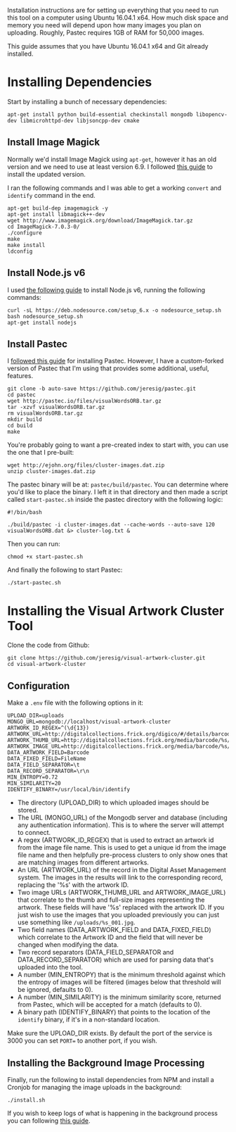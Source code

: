 Installation instructions are for setting up everything that you need to run this tool on a computer using Ubuntu 16.04.1 x64. How much disk space and memory you need will depend upon how many images you plan on uploading. Roughly, Pastec requires 1GB of RAM for 50,000 images.

This guide assumes that you have Ubuntu 16.04.1 x64 and Git already installed.

# Installing Dependencies

Start by installing a bunch of necessary dependencies:

```
apt-get install python build-essential checkinstall mongodb libopencv-dev libmicrohttpd-dev libjsoncpp-dev cmake
```

## Install Image Magick

Normally we'd install Image Magick using `apt-get`, however it has an old version and we need to use at least version 6.9. I followed [this guide](https://www.imagemagick.org/discourse-server/viewtopic.php?t=29006) to install the updated version.

I ran the following commands and I was able to get a working `convert` and `identify` command in the end.

```
apt-get build-dep imagemagick -y
apt-get install libmagick++-dev
wget http://www.imagemagick.org/download/ImageMagick.tar.gz
cd ImageMagick-7.0.3-0/
./configure
make
make install
ldconfig
```

## Install Node.js v6

I used [the following guide](https://www.digitalocean.com/community/tutorials/how-to-install-node-js-on-ubuntu-16-04) to install Node.js v6, running the following commands:

```
curl -sL https://deb.nodesource.com/setup_6.x -o nodesource_setup.sh
bash nodesource_setup.sh
apt-get install nodejs
```

## Install Pastec

I [followed this guide](http://pastec.io/doc/oss/) for installing Pastec. However, I have a custom-forked version of Pastec that I'm using that provides some additional, useful, features.

```
git clone -b auto-save https://github.com/jeresig/pastec.git
cd pastec
wget http://pastec.io/files/visualWordsORB.tar.gz
tar -xzvf visualWordsORB.tar.gz
rm visualWordsORB.tar.gz
mkdir build
cd build
make
```

You're probably going to want a pre-created index to start with, you can use the one that I pre-built:

```
wget http://ejohn.org/files/cluster-images.dat.zip
unzip cluster-images.dat.zip
```

The pastec binary will be at: `pastec/build/pastec`. You can determine where you'd like to place the binary. I left it in that directory and then made a script called `start-pastec.sh` inside the pastec directory with the following logic:

```
#!/bin/bash

./build/pastec -i cluster-images.dat --cache-words --auto-save 120 visualWordsORB.dat &> cluster-log.txt &
```

Then you can run:

```
chmod +x start-pastec.sh
```

And finally the following to start Pastec:

```
./start-pastec.sh
```

# Installing the Visual Artwork Cluster Tool

Clone the code from Github:

```
git clone https://github.com/jeresig/visual-artwork-cluster.git
cd visual-artwork-cluster
```

## Configuration

Make a `.env` file with the following options in it:

```
UPLOAD_DIR=uploads
MONGO_URL=mongodb://localhost/visual-artwork-cluster
ARTWORK_ID_REGEX=^(\d{13})
ARTWORK_URL=http://digitalcollections.frick.org/digico/#/details/barcode/%s
ARTWORK_THUMB_URL=http://digitalcollections.frick.org/media/barcode/%s/thumb
ARTWORK_IMAGE_URL=http://digitalcollections.frick.org/media/barcode/%s/large
DATA_ARTWORK_FIELD=Barcode
DATA_FIXED_FIELD=FileName
DATA_FIELD_SEPARATOR=\t
DATA_RECORD_SEPARATOR=\r\n
MIN_ENTROPY=0.72
MIN_SIMILARITY=20
IDENTIFY_BINARY=/usr/local/bin/identify
```

- The directory (UPLOAD\_DIR) to which uploaded images should be stored.
- The URL (MONGO\_URL) of the Mongodb server and database (including any authentication information). This is to where the server will attempt to connect.
- A regex (ARTWORK\_ID\_REGEX) that is used to extract an artwork id from the image file name. This is used to get a unique id from the image file name and then helpfully pre-process clusters to only show ones that are matching images from different artworks.
- An URL (ARTWORK\_URL) of the record in the Digital Asset Management system. The images in the results will link to the corresponding record, replacing the '%s' with the artwork ID.
- Two image URLs (ARTWORK\_THUMB\_URL and ARTWORK\_IMAGE\_URL) that correlate to the thumb and full-size images representing the artwork. These fields will have '%s' replaced with the artwork ID. If you just wish to use the images that you uploaded previously you can just use something like `/uploads/%s_001.jpg`.
- Two field names (DATA\_ARTWORK\_FIELD and DATA\_FIXED\_FIELD) which correlate to the Artwork ID and the field that will never be changed when modifying the data.
- Two record separators (DATA\_FIELD\_SEPARATOR and DATA\_RECORD\_SEPARATOR) which are used for parsing data that's uploaded into the tool.
- A number (MIN\_ENTROPY) that is the minimum threshold against which the entropy of images will be filtered (images below that threshold will be ignored, defaults to 0).
- A number (MIN\_SIMILARITY) is the minimum similarity score, returned from Pastec, which will be accepted for a match (defaults to 0).
- A binary path (IDENTIFY\_BINARY) that points to the location of the `identify` binary, if it's in a non-standard location.

Make sure the UPLOAD_DIR exists. By default the port of the service is 3000 you can set `PORT=` to another port, if you wish.

## Installing the Background Image Processing

Finally, run the following to install dependencies from NPM and install a Cronjob for managing the image uploads in the background:

```
./install.sh
```

If you wish to keep logs of what is happening in the background process you can following [this guide](https://askubuntu.com/questions/222512/cron-info-no-mta-installed-discarding-output-error-in-the-syslog).